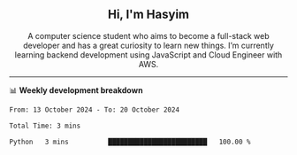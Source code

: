 <h2 align="center">Hi, I'm Hasyim</h2>

<p align="center">A computer science student who aims to become a full-stack web developer and has a great curiosity to learn new things. I’m currently learning backend development using JavaScript and Cloud Engineer with AWS.</p>

---

📊 **Weekly development breakdown**

<!--START_SECTION:waka-->

```txt
From: 13 October 2024 - To: 20 October 2024

Total Time: 3 mins

Python   3 mins          █████████████████████████   100.00 %
```

<!--END_SECTION:waka-->

<!-- - You can reach me on **hasyim11c@gmail.com** -->
